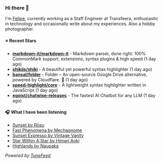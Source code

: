 ### Hi there 👋

I'm [Felipe](https://felipevm.com), currently working as a Staff Engineer at Transfeera, enthusiastic in technology and occasionally write about my experiences. Also a hobby photographer.

#### ⭐ Recent Stars
- **[markdown-it/markdown-it](https://github.com/markdown-it/markdown-it)** - Markdown parser, done right. 100% CommonMark support, extensions, syntax plugins &amp; high speed (1 day ago)
- **[shikijs/shiki](https://github.com/shikijs/shiki)** - A beautiful yet powerful syntax highlighter (1 day ago)
- **[bansal/folder](https://github.com/bansal/folder)** - Folder – An open-source Google Drive alternative, powered by Cloudflare. 🚀 (1 day ago)
- **[speed-highlight/core](https://github.com/speed-highlight/core)** - A lightweight syntax highlighter written in JavaScript (1 day ago)
- **[egoist/chatwise-releases](https://github.com/egoist/chatwise-releases)** - The fastest AI Chatbot for any LLM (1 day ago)

#### 🎧 What I have been listening
- [Sunset by Rōsu](https://open.spotify.com/track/6u5k1IhbxJDnBNzr9BRL9a)
- [Fast Phenomena by Mechagnome](https://open.spotify.com/track/0e5TeLV9V1bDBIvgspIhse)
- [Sunset Expresso by Vintage Vanity](https://open.spotify.com/track/4GeYzFsZ70iDwFzAssjEIX)
- [Star Within A Star by Himari Aoki](https://open.spotify.com/track/4qK7Xqqb6HMyRDe9NsNSNT)
- [Highlands by Naupaka](https://open.spotify.com/track/1jmSozSHBSDo3MzHdUVpWt)

_Powered by [TuneFeed](https://tunefeed.app?ref=github.com)_
